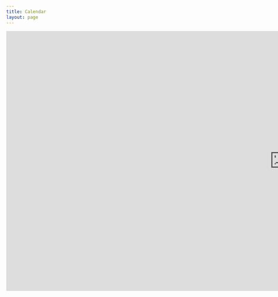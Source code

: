 ```yaml
---
title: Calendar
layout: page
---
```

<div >
<iframe width="1500" height="700" src="https://outlook.live.com/owa/calendar/0733108b-4d04-45c5-9121-816097fc039c/949f7286-c7ee-4046-8ee6-cf4797151a56/cid-434EA3465C335360/index.html" frameborder="0" scrolling="yes"></iframe>
</div>


